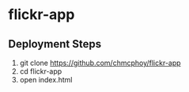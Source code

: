 # flickr-app

## Deployment Steps
1. git clone https://github.com/chmcphoy/flickr-app
2. cd flickr-app
3. open index.html
